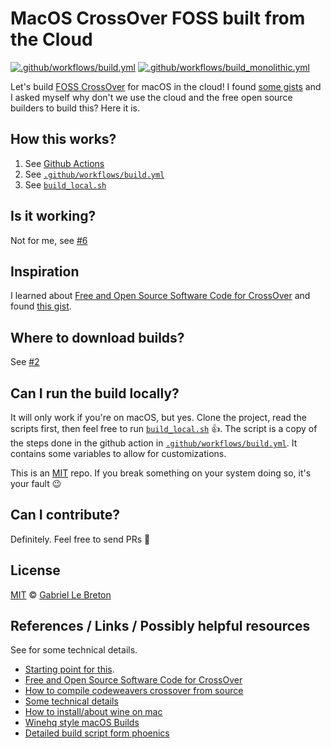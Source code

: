 # MacOS CrossOver FOSS built from the Cloud

[![.github/workflows/build.yml](https://github.com/dasmy/macos-crossover-cloud-build/workflows/.github/workflows/build.yml/badge.svg)](https://github.com/dasmy/macos-crossover-cloud-build/actions)
[![.github/workflows/build_monolithic.yml](https://github.com/dasmy/macos-crossover-cloud-build/workflows/.github/workflows/build_monolithic.yml/badge.svg)](https://github.com/dasmy/macos-crossover-cloud-build/actions)

Let's build [FOSS CrossOver][foss-crossover] for macOS in the cloud! I found [some gists][crossover-gist] and I asked myself why don't we use the cloud and the free open source builders to build this? Here it is.

## How this works?

1. See [Github Actions](https://github.com/features/actions)
2. See [`.github/workflows/build.yml`](./.github/workflows/build.yml)
3. See [`build_local.sh`](./build_local.sh)

## Is it working?

Not for me, see [#6](https://github.com/GabLeRoux/macos-crossover-cloud-build/issues/6)

## Inspiration

I learned about [Free and Open Source Software Code for CrossOver][foss-crossover] and found [this gist][crossover-gist].

## Where to download builds?

See [#2](https://github.com/GabLeRoux/macos-crossover-cloud-build/issues/2)

## Can I run the build locally?

It will only work if you're on macOS, but yes.
Clone the project, read the scripts first, then feel free to run [`build_local.sh`](./build_local.sh) 👍.
The script is a copy of the steps done in the github action in [`.github/workflows/build.yml`](./.github/workflows/build.yml).
It contains some variables to allow for customizations.

This is an [MIT](LICENSE.md) repo. If you break something on your system doing so, it's your fault 😉

## Can I contribute?

Definitely. Feel free to send PRs 🚀

## License

[MIT](LICENSE.md) © [Gabriel Le Breton](https://gableroux.com)

## References / Links / Possibly helpful resources
See  for some technical details.
* [Starting point for this][crossover-gist].
* [Free and Open Source Software Code for CrossOver][foss-crossover]
* [How to compile codeweavers crossover from source][alex4386]
* [Some technical details][mails-dec2019]
* [How to install/about wine on mac][wine-on-mac]
* [Winehq style macOS Builds][winehq-style]
* [Detailed build script form phoenics][phoenics-winebuild]

[crossover-gist]: https://gist.github.com/sarimarton/471e9ff8046cc746f6ecb8340f942647
[foss-crossover]: https://www.codeweavers.com/crossover/source
[alex4386]: https://gist.github.com/Alex4386/4cce275760367e9f5e90e2553d655309
[mails-dec2019]: https://www.winehq.org/pipermail/wine-devel/2019-December/156602.html
[wine-on-mac]: https://github.com/Gcenx/wine-on-mac
[winehq-style]: https://github.com/Gcenx/macOS_Wine_builds
[phoenics-winebuild]: https://github.com/PhoenicisOrg/phoenicis-winebuild/blob/cf86dd3c98ba0b8fdbd5f9fc02bc5a4c15587ee9/builders/scripts/builder_darwin_x86on64_wine#L42-L46